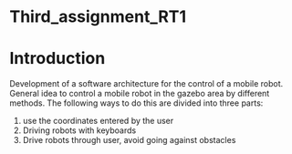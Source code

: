 # Third_assignment_RT1

Introduction
================================

Development of a software architecture for the control of a mobile robot. General idea to control a mobile robot in the gazebo area by different methods. The following ways to do this are divided into three parts:

1. use the coordinates entered by the user 
2. Driving robots with keyboards
3. Drive robots through user, avoid going against obstacles
